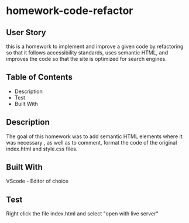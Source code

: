 # homework-code-refactor

## User Story
this is a homework to implement and improve a given code by refactoring so that it follows accessibility standards, uses semantic HTML, and improves the code so that the site is optimized for search engines.

## Table of Contents
- Description
- Test
- Built With

## Description
The goal of this homework was to add semantic HTML elements where it was necessary , as well as to comment, format the code of the original index.html and style.css files.

## Built With
VScode - Editor of choice

## Test
Right click the file index.html and select "open with live server"


